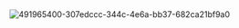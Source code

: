 ㅤㅤㅤㅤㅤㅤㅤㅤㅤㅤㅤㅤㅤㅤㅤㅤㅤ ![491965400-307edccc-344c-4e6a-bb37-682ca21bf9a0](https://github.com/user-attachments/assets/d482fa6d-8b94-4e04-8def-0c36a05da128)


